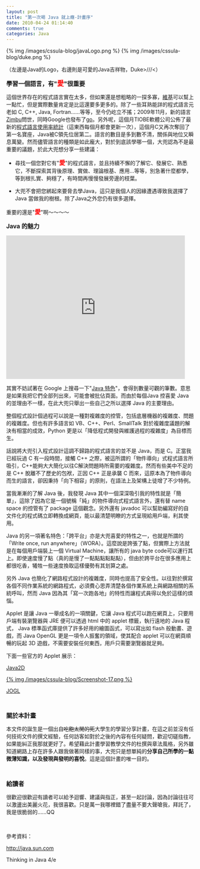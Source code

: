 ```yaml
---
layout: post
title: "第一次喝 Java 就上癮-計畫序"
date: 2010-04-24 01:14:40
comments: true
categories: Java
---
```

{% img /images/cssula-blog/javaLogo.png %}
{% img /images/cssula-blog/duke.png %}

（左邊是Java的Logo，右邊則是可愛的Java吉祥物，Duke&gt;///&lt;）

<!--more-->

<span style="font-size: medium;"><strong>學習一個語言，有"<span style="font-size: large;"><span style="color: #ff0000;">愛</span></span>"很重要</strong></span>

<span style="font-size: medium;"><strong> </strong></span>這個世界存在的程式語言實在太多，但如果還是想粗略的一探多寡，<a href="http://en.wikipedia.org/wiki/List_of_programming_languages" target="_blank">維基</a>可以幫上一點忙，但是實際數量肯定是比這還要多更多的。除了一些耳熟能詳的程式語言元老如 C, C++, Java, Fortran……等等，至今仍屹立不搖；2009年11月，新的語言<a href="http://www.zimbu.org/" target="_blank">Zimbu</a>問世，同時Google也發布了<a href="http://golang.org/" target="_blank">go</a>。另外呢，這個月TIOBE軟體公司公佈了最新的<a href="http://www.tiobe.com/index.php/content/paperinfo/tpci/index.html" target="_blank">程式語言使用率統計</a>（這東西每個月都會更新一次），這個月C又再次奪回了第一名寶座，Java被C領先位居第二。語言的數目是多到數不清，關係與地位又瞬息萬變。然而儘管語言的種類是如此龐大，對於到底該學哪一個，大兜認為不是最重要的議題，於此大兜想分享一些建議：

* 尋找一個您對它有"<span style="font-size: medium;"><strong><span style="color: #ff0000;">愛</span></strong></span>"的程式語言，並且持續不懈的了解它、發展它、熟悉它，不斷探索其背後原理、實做、理論根基、應用…等等，別急著什麼都學，等到根扎實、夠穩了，有時間再慢慢發展旁邊的枝葉。

* 大兜不會把您綁起來要脅去學Java，這只是我個人的因緣遭遇導致我選擇了 Java 當做我的樹根。除了Java之外您仍有很多選擇。

重要的還是"<span style="font-size: medium;"><span style="color: #ff0000;"><strong>愛</strong></span></span>"啊～～～～<span style="font-size: medium;"><strong> </strong></span>

<span style="font-size: medium;"><strong>Java 的魅力</strong></span>

<object classid="clsid:d27cdb6e-ae6d-11cf-96b8-444553540000" width="480" height="385" codebase="http://download.macromedia.com/pub/shockwave/cabs/flash/swflash.cab#version=6,0,40,0"><param name="allowFullScreen" value="true" /><param name="allowscriptaccess" value="always" /><param name="src" value="http://www.youtube.com/v/SRLU1bJSLVg&amp;hl=zh_TW&amp;fs=1&amp;rel=0" /><param name="allowfullscreen" value="true" /><embed type="application/x-shockwave-flash" width="480" height="385" src="http://www.youtube.com/v/SRLU1bJSLVg&amp;hl=zh_TW&amp;fs=1&amp;rel=0" allowscriptaccess="always" allowfullscreen="true"></embed></object>


其實不妨試著在 Google 上搜尋一下"<a href="http://www.google.com.tw/search?source=ig&amp;hl=zh-TW&amp;rlz=&amp;=&amp;q=java+%E7%89%B9%E8%89%B2&amp;meta=lr%3D&amp;aq=f&amp;aqi=g1&amp;aql=&amp;oq=&amp;gs_rfai=" target="_blank">Java 特色</a>"，會得到數量可觀的筆數。意思是如果我把它們全部列出來，可能會被批佔頁面。而由於每個Java 控喜愛 Java 的並理由不一樣，在此大兜只舉出一些自己之所以選擇 Java 的主要理由。

整個程式設計個過程可以說是一種對複雜度的控管，包括底層機器的複雜度、問題的複雜度。但也有許多語言如 VB、C++、Perl、SmallTalk 對於複雜度議題的解決有相當的成效，Python 更是以「降低程式開發與維護過程的複雜度」為目標而生。

話說將大兜引入程式設計這調不歸路的程式語言的並不是 Java，而是 C。正當我已經玩過 C 有一段時間，接觸 C++ 之際，被這所謂的「物件導向」式程式語言所吸引，C++能夠大大簡化以往C解決問題時所需要的複雜度。然而有些美中不足的是 C++ 脫離不了歷史的包袱，正因 C++ 正是承襲 C 而來，這原本為了物件導向而生的語言，卻因秉持「向下相容」的原則，在語法上及架構上徒增了不少特例。

當我漸漸的了解 Java 後，我發現 Java 其中一個深深吸引我的特性就是「簡單」，這除了因為它是一個號稱「純」的物件導向式程式語言外，還有替 name space 的控管有了 package 這個觀念。另外還有 javadoc 可以幫助編寫好的自文件化的程式碼立即轉換成網頁，能以最清楚明瞭的方式呈現給用戶端，利其使用。

Java 的另一項著名特色：「跨平台」亦是大兜喜愛的特性之一，也就是所謂的「Write once, run anywhere」（WORA）。這麼說是誇張了點，但實際上方法就是在每個用戶端裝上一個 Virtual Machine，讓所有的 java byte code可以運行其上。即使速度慢了點（真的是慢了一點點點點點點），但由於跨平台在很多應用上都很吃香，犧牲一些速度換取這樣優勢有其划算之處。

另外 Java 也簡化了網路程式設計的複雜度，同時也提高了安全性。以往對於撰寫各個不同作業系統的網路程式，必須費心思弄清楚各個作業系統上與網路相關的系統呼叫，然而 Java 因為其「寫一次跑各地」的特性而讓程式員得以免於這樣的煩惱。

Applet 是讓 Java 一舉成名的一項關鍵，它讓 Java 程式可以跑在網頁上，只要用戶端有裝瀏覽器與 JRE 便可以透過 html 中的 applet 標籤，執行遠地的 Java 程式， Java 標準函式庫提供了許多好用的繪圖函式，可以寫出如 flash 般動畫、遊戲，而 Java OpenGL 更是一項令人振奮的領域，使其配合 applet 可以在網頁順暢的玩起 3D 遊戲，不需要安裝任何東西，用戶只需要瀏覽器就足夠。

下面一些官方的 Applet 展示：

<a href="http://java.sun.com/products/java-media/2D/samples/java2demo/Java2Demo.html" target="_blank">Java2D</a>

<a href="http://java.sun.com/products/java-media/2D/samples/java2demo/Java2Demo.html" target="_blank">{% img /images/cssula-blog/Screenshot-17.png %}</a>

<a href="https://jogl-demos.dev.java.net/applettest.html" target="_blank">JOGL</a>

<br class="spacer_" />

<span style="font-size: medium;"><strong>關於本計畫</strong></span>

本文件的誕生是一個出自<span style="text-decoration: line-through;">吃飽太閒的死</span>大學生的學習分享計畫，在這之前並沒有任何技術文件的撰文經驗，任何訪客如對於之後的內容有任何疑問，歡迎切磋指教，如果能糾正我那就更好了。希望藉此計畫學習教學文件的杜撰與章法風格，另外雖知道網路上存在許多人跟我做著同樣的事，大兜只是想單純的<strong>分享自己所學的一點微薄知識，以及發現與發明的喜悅</strong>。這是這個計畫的唯一目的。

<br class="spacer_" />

<span style="font-size: medium;"><strong>給讀者</strong></span>

很歡迎很歡迎有讀者可以給予迴響、建議與指正，甚至一起討論，因為討論往往可以激盪出美麗火花，我很喜歡。只是萬一我哪裡錯了盡量不要大聲嗆我，拜託了，我是很脆弱的……QQ

<br class="spacer_" />

參考資料：

http://java.sun.com

Thinking in Java 4/e